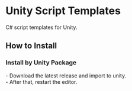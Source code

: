 # Unity Script Templates
 C# script templates for Unity.

<h2>How to Install</h2>

<h3>Install by Unity Package</h3>
- Download the latest release and import to unity.
<br>
- After that, restart the editor.
